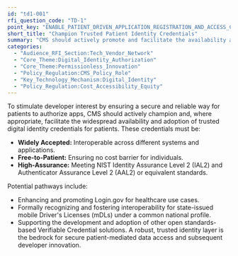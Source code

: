 ```yaml
---
id: "td1-001"
rfi_question_code: "TD-1"
point_key: "ENABLE_PATIENT_DRIVEN_APPLICATION_REGISTRATION_AND_ACCESS_CHAMPION_ID"
short_title: "Champion Trusted Patient Identity Credentials"
summary: "CMS should actively promote and facilitate the availability and adoption of widely accepted, free-to-patient, high-assurance (NIST IAL2/AAL2) digital identity credentials (Login.gov, mDLs, VCs)."
categories:
  - "Audience_RFI_Section:Tech_Vendor_Network"
  - "Core_Theme:Digital_Identity_Authorization"
  - "Core_Theme:Permissionless_Innovation"
  - "Policy_Regulation:CMS_Policy_Role"
  - "Key_Technology_Mechanism:Digital_Identity"
  - "Policy_Regulation:Cost_Accessibility_Equity"
---
```

To stimulate developer interest by ensuring a secure and reliable way for patients to authorize apps, CMS should actively champion and, where appropriate, facilitate the widespread availability and adoption of trusted digital identity credentials for patients. These credentials must be:
*   **Widely Accepted:** Interoperable across different systems and applications.
*   **Free-to-Patient:** Ensuring no cost barrier for individuals.
*   **High-Assurance:** Meeting NIST Identity Assurance Level 2 (IAL2) and Authenticator Assurance Level 2 (AAL2) or equivalent standards.

Potential pathways include:
*   Enhancing and promoting Login.gov for healthcare use cases.
*   Formally recognizing and fostering interoperability for state-issued mobile Driver's Licenses (mDLs) under a common national profile.
*   Supporting the development and adoption of other open standards-based Verifiable Credential solutions.
A robust, trusted identity layer is the bedrock for secure patient-mediated data access and subsequent developer innovation.

